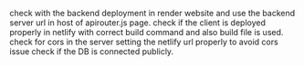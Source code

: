 check with the backend deployment in render website and use the backend server url in host of apirouter.js page.
check if the client is deployed properly in netlify with correct build command and also build file is used.
check for cors in the server setting the netlify url properly to avoid cors issue
check if the DB is connected publicly.
